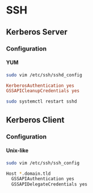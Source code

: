 # SSH

## Kerberos Server

### Configuration

#### YUM

```sh
sudo vim /etc/ssh/sshd_config
```

```conf
KerberosAuthentication yes
GSSAPICleanupCredentials yes
```

```sh
sudo systemctl restart sshd
```

## Kerberos Client

### Configuration

#### Unix-like

```sh
sudo vim /etc/ssh/ssh_config
```

```sh
Host *.domain.tld
  GSSAPIAuthentication yes
  GSSAPIDelegateCredentials yes
```
